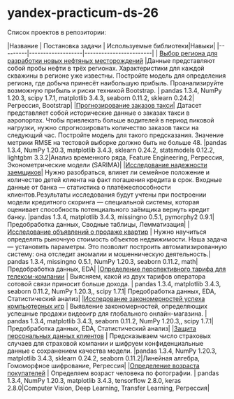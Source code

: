 # yandex-practicum-ds-26
Список проектов в репозитории:

|Название | Постановка задачи | Используемые библиотеки|Навыки|
|---------|-------------------|------------------------|
| [Выбор региона для разработки новых нефтяных месторождений](https://github.com/IgorMitrofanov/yandex-practicum-ds-26/tree/main/Выбор%20региона%20для%20разработки%20новых%20нефтяных%20месторождений) |Данные представляют собой пробы нефти в трёх регионах. Характеристики для каждой скважины в регионе уже известны. Постройте модель для определения региона, где добыча принесёт наибольшую прибыль. Проанализируйте возможную прибыль и риски техникой Bootstrap. |  pandas 1.3.4, NumPy 1.20.3, scipy 1.7.1, matplotlib 3.4.3, seaborn 0.11.2, sklearn 0.24.2|Регрессия, Bootstrap|
|[Прогнозирование заказов такси](https://github.com/IgorMitrofanov/yandex-practicum-ds-26/tree/main/Прогнозирование%20заказов%20такси)| Датасет представляет собой исторические данные о заказах такси в аэропортах. Чтобы привлекать больше водителей в период пиковой нагрузки, нужно спрогнозировать количество заказов такси на следующий час. Постройте модель для такого предсказания. Значение метрики RMSE на тестовой выборке должно быть не больше 48. |pandas 1.3.4, NumPy 1.20.3, matplotlib 3.4.3, sklearn 0.24.2, statsmodels 0.12.2, lightgbm 3.3.2|Анализ временного ряда, Feature Engineering, Регрессия, Эконометрические модели (SARIMA)|
|[Исследование надежности заемщиков](https://github.com/IgorMitrofanov/yandex-practicum-ds-26/tree/main/Исследование%20надежности%20заемщиков)| Нужно разобраться, влияет ли семейное положение и количество детей клиента на факт погашения кредита в срок. Входные данные от банка — статистика о платёжеспособности клиентов.Результаты исследования будут учтены при построении модели кредитного скоринга — специальной системы, которая оценивает способность потенциального заёмщика вернуть кредит банку. |pandas 1.3.4, matplotlib 3.4.3, missingno 0.5.1, pymorphy2 0.9.1|Предобработка данных, Сводные таблицы, Лемматизация|
|[Исследование объявлений о продаже квартир](https://github.com/IgorMitrofanov/yandex-practicum-ds-26/tree/main/Исследование%20объявлений%20о%20продаже%20квартир) |	Нужно научиться определять рыночную стоимость объектов недвижимости. Наша задача — установить параметры. Это позволит построить автоматизированную систему: она отследит аномалии и мошенническую деятельность.| pandas 1.3.4, missingno 0.5.1, NumPy 1.20.3, seaborn 0.11.2, math|Предобработка данных, EDA|
|[Определение перспективного тарифа для телеком-компании](https://github.com/IgorMitrofanov/yandex-practicum-ds-26/tree/main/Определение%20перспективного%20тарифа%20для%20телеком-компании) |	Выясняем, какой из двух тарифов оператора сотовой связи приносит больше дохода. |	pandas 1.3.4, matplotlib 3.4.3, seaborn 0.11.2, NumPy 1.20.3,, scipy 1.7.1| Предобработка данных, EDA, Статистический анализ|
|[Исследование закономерностей успеха компьютерных игр](https://github.com/IgorMitrofanov/yandex-practicum-ds-26/tree/main/Выявление%20закономерностей%2C%20которые%20определяют%20успешность%20компютерной%20игры) |	Выявление закономерностей, определяющих успешные продажи видеоигр для глобального онлайн-магазина. |	pandas 1.3.4, matplotlib 3.4.3, seaborn 0.11.2, NumPy 1.20.3,, scipy 1.7.1|Предобработка данных, EDA, Статистический анализ|
|[Защита персональных данных клиентов](https://github.com/IgorMitrofanov/yandex-practicum-ds-26/tree/main/Защита%20персональных%20данных%20клиентов)	| Предсказываем число страховых случаев для страховой компании и шифруем конфиденциальные данные с сохранением качества модели.	|pandas 1.3.4, NumPy 1.20.3, matplotlib 3.4.3, sklearn 0.24.2,  seaborn 0.11.2|Линейная алгебра, Гомоморфное шифрование, Регрессия|
|[Определение возраста покупателей](https://github.com/IgorMitrofanov/yandex-practicum-ds-26/tree/main/Определение%20возраста%20покупателей) |	Определяем возраст человека по фотографии. |	 pandas 1.3.4, NumPy 1.20.3, matplotlib 3.4.3, tensorflow 2.8.0, keras 2.8.0|Computer Vision, Deep Learning, Transfer Learning, Регрессия|
